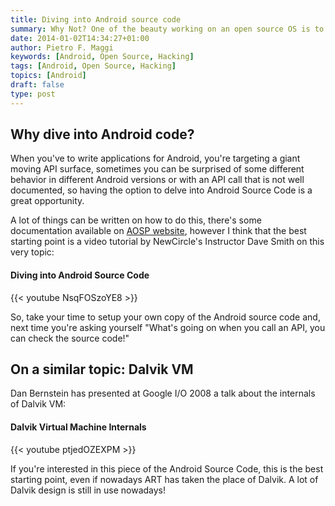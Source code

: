 ```yaml
---
title: Diving into Android source code
summary: Why Not? One of the beauty working on an open source OS is to be able to look into the source code to understand how it works. Don't trust the documentation (or the comments in the source code). Trust only the code itself! 
date: 2014-01-02T14:34:27+01:00
author: Pietro F. Maggi
keywords: [Android, Open Source, Hacking]
tags: [Android, Open Source, Hacking]
topics: [Android]
draft: false
type: post
---
```


## Why dive into Android code?
When you've to write applications for Android, you're targeting a giant moving API surface, sometimes you can be surprised of some different behavior in different Android versions or with an API call that is not well documented, so having the option to delve into Android Source Code is a great opportunity.

A lot of things can be written on how to do this, there's some documentation available on [AOSP website](http://source.android.com/source/index.html), however I think that the best starting point is a video tutorial by NewCircle's Instructor Dave Smith on this very topic:
#### Diving into Android Source Code
{{< youtube NsqFOSzoYE8 >}}

So, take your time to setup your own copy of the Android source code and, next time you're asking yourself "What's going on when you call an API, you can check the source code!"

## On a similar topic: Dalvik VM
Dan Bernstein has presented at Google I/O 2008 a talk about the internals of Dalvik VM:
#### Dalvik Virtual Machine Internals
{{< youtube ptjedOZEXPM >}}

If you're interested in this piece of the Android Source Code, this is the best starting point, even if nowadays ART has taken the place of Dalvik. A lot of Dalvik design is still in use nowadays!
